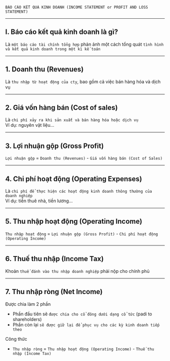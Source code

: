     BÁO CÁO KẾT QUẢ KINH DOANH (INCOME STATEMENT or PROFIT AND LOSS STATEMENT)

---

## I. Báo cáo kết quả kinh doanh là gì?

Là `một báo cáo tài chính tổng hợp` phản ảnh một cách tổng quát `tình hình và kết quả kinh doanh trong một kì kế toán`

---

## 1. Doanh thu (Revenues)

Là `thu nhập từ hoạt động của cty`, bao gồm cả việc bán hàng hóa và dịch vụ

---

## 2. Giá vốn hàng bán (Cost of sales)

Là `chi phí xảy ra khi sản xuất và bán hàng hóa hoặc dịch vụ` \
 Ví dụ: nguyên vật liệu...

---

## 3. Lợi nhuận gộp (Gross Profit)

`Lợi nhuận gộp` = `Doanh thu (Revenues)` - `Giá vốn hàng bán (Cost of Sales)`

---

## 4. Chi phí hoạt động (Operating Expenses)

Là `chi phí để thực hiện các hoạt động kinh doanh thông thường của doanh nghiệp` \
 Ví dụ: tiền thuê nhà, tiền lương...

---

## 5. Thu nhập hoạt động (Operating Income)

`Thu nhập hoạt động` = `Lợi nhuận gộp (Gross Profit)` - `Chi phí hoạt động (Operating Income)`

---

## 6. Thuế thu nhập (Income Tax)

Khoản `thuế đánh vào thu nhập doanh nghiệp` phải nộp cho chính phủ

---

## 7. Thu nhập ròng (Net Income)

Được chia làm 2 phần

- Phần đầu tiên sẽ `được chia cho cổ đông dưới dạng cổ tức` (padi to shareholders)
- Phần còn lại `sẽ được giữ lại để phục vụ cho các kỳ kinh doanh tiếp theo`

Công thức

- `Thu nhập ròng` = `Thu nhập hoạt động (Operating Income)` - `Thuế thu nhập (Income Tax)`
